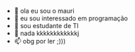- 👋 ola eu sou o mauri
- 👀 eu sou interessado em programação
- 🌱 sou estudante de TI
- 💞️ nada kkkkkkkkkkkkj
- 📫 obg por ler ;)))

<!---
mauriscript/mauriscript is a ✨ special ✨ repository because its `README.md` (this file) appears on your GitHub profile.
You can click the Preview link to take a look at your changes.
--->

